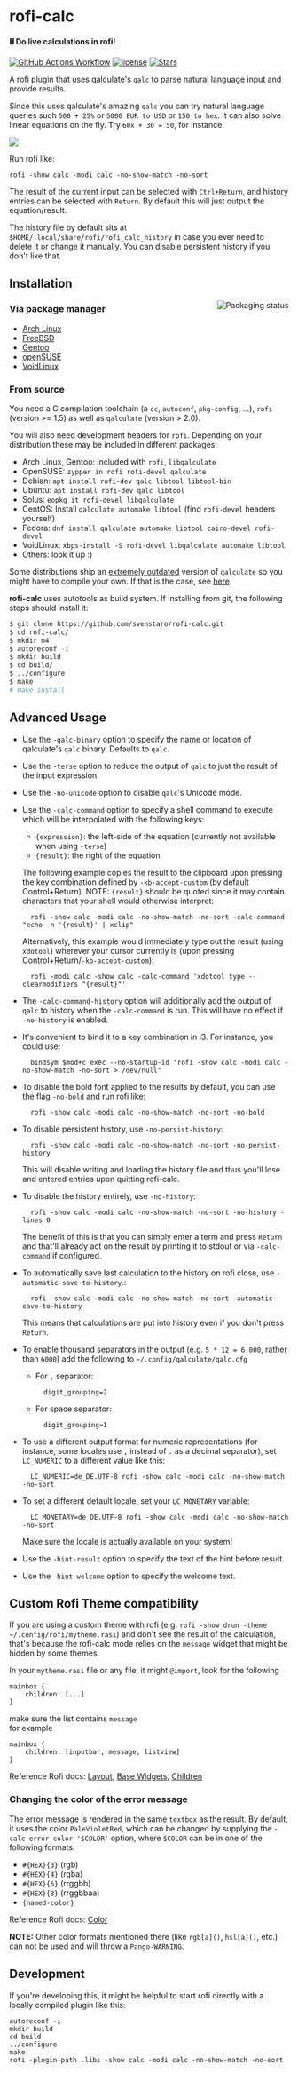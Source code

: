 # rofi-calc

**🖩 Do live calculations in rofi!**

[![GitHub Actions Workflow](https://github.com/svenstaro/rofi-calc/workflows/Build/badge.svg)](https://github.com/svenstaro/rofi-calc/actions)
[![license](http://img.shields.io/badge/license-MIT-blue.svg)](https://github.com/svenstaro/rofi-calc/blob/master/LICENSE)
[![Stars](https://img.shields.io/github/stars/svenstaro/rofi-calc.svg)](https://github.com/svenstaro/rofi-calc/stargazers)

A [rofi](https://github.com/DaveDavenport/rofi) plugin that uses qalculate's `qalc` to parse natural language input and provide results.

Since this uses qalculate's amazing `qalc` you can try natural language queries such `500 + 25%` or `5000 EUR to USD` or `150 to hex`. It can also solve linear equations on the fly. Try `60x + 30 = 50`, for instance.

![](demo.gif)

Run rofi like:

    rofi -show calc -modi calc -no-show-match -no-sort

The result of the current input can be selected with `Ctrl+Return`, and history entries can be selected with `Return`. By default this will just output the equation/result.

The history file by default sits at `$HOME/.local/share/rofi/rofi_calc_history` in case you ever need to delete it or change it manually.
You can disable persistent history if you don't like that.

## Installation

<a href="https://repology.org/project/rofi-calc/versions"><img align="right" src="https://repology.org/badge/vertical-allrepos/rofi-calc.svg" alt="Packaging status"></a>

### Via package manager

* [Arch Linux](https://archlinux.org/packages/extra/x86_64/rofi-calc/)
* [FreeBSD](https://www.freshports.org/x11/rofi-calc/)
* [Gentoo](https://packages.gentoo.org/packages/x11-misc/rofi-calc)
* [openSUSE](https://software.opensuse.org/package/rofi-calc)
* [VoidLinux](https://voidlinux.org/packages/?arch=x86_64&q=rofi-calc)

### From source

You need a C compilation toolchain (a `cc`, `autoconf`, `pkg-config`, ...), `rofi` (version >= 1.5) as well as `qalculate` (version > 2.0).

You will also need development headers for `rofi`. Depending on your distribution these may be included in different packages:

* Arch Linux, Gentoo: included with `rofi`, `libqalculate`
* OpenSUSE: `zypper in rofi rofi-devel qalculate`
* Debian: `apt install rofi-dev qalc libtool libtool-bin`
* Ubuntu: `apt install rofi-dev qalc libtool`
* Solus: `eopkg it rofi-devel libqalculate`
* CentOS: Install `qalculate automake libtool` (find `rofi-devel` headers yourself)
* Fedora: `dnf install qalculate automake libtool cairo-devel rofi-devel`
* VoidLinux: `xbps-install -S rofi-devel libqalculate automake libtool`
* Others: look it up :)

Some distributions ship an [extremely outdated](https://github.com/svenstaro/rofi-calc/issues/7) version of `qalculate` so you might have to compile your own. If that is the case, see [here](https://github.com/svenstaro/rofi-calc/wiki/Installing-libqalculate-from-source).

**rofi-calc** uses autotools as build system. If installing from git, the following steps should install it:

```bash
$ git clone https://github.com/svenstaro/rofi-calc.git
$ cd rofi-calc/
$ mkdir m4
$ autoreconf -i
$ mkdir build
$ cd build/
$ ../configure
$ make
# make install
```

## Advanced Usage

- Use the `-qalc-binary` option to specify the name or location of qalculate's `qalc` binary. Defaults to `qalc`.
- Use the `-terse` option to reduce the output of `qalc` to just the result of the input expression.
- Use the `-no-unicode` option to disable `qalc`'s Unicode mode.
- Use the `-calc-command` option to specify a shell command to execute which will be interpolated with the following keys:

    * `{expression}`: the left-side of the equation (currently not available when using `-terse`)
    * `{result}`: the right of the equation

    The following example copies the result to the clipboard upon pressing the key combination defined by `-kb-accept-custom`
    (by default Control+Return).
    NOTE: `{result}` should be quoted since it may contain characters that your shell would otherwise interpret:

        rofi -show calc -modi calc -no-show-match -no-sort -calc-command "echo -n '{result}' | xclip"

    Alternatively, this example would immediately type out the result (using `xdotool`) wherever your cursor currently is
    (upon pressing Control+Return/`-kb-accept-custom`):

        rofi -modi calc -show calc -calc-command 'xdotool type --clearmodifiers "{result}"'

- The `-calc-command-history` option will additionally add the output of `qalc` to history when the `-calc-command` is run.
    This will have no effect if `-no-history` is enabled.
- It's convenient to bind it to a key combination in i3. For instance, you could use:

        bindsym $mod+c exec --no-startup-id "rofi -show calc -modi calc -no-show-match -no-sort > /dev/null"

- To disable the bold font applied to the results by default, you can use the flag `-no-bold` and run rofi like:

        rofi -show calc -modi calc -no-show-match -no-sort -no-bold

- To disable persistent history, use `-no-persist-history`:

        rofi -show calc -modi calc -no-show-match -no-sort -no-persist-history

    This will disable writing and loading the history file and thus you'll lose and entered entries
    upon quitting rofi-calc.

- To disable the history entirely, use `-no-history`:

        rofi -show calc -modi calc -no-show-match -no-sort -no-history -lines 0

    The benefit of this is that you can simply enter a term and press `Return` and that'll already
    act on the result by printing it to stdout or via `-calc-command` if configured.

- To automatically save last calculation to the history on rofi close, use `-automatic-save-to-history`.:

        rofi -show calc -modi calc -no-show-match -no-sort -automatic-save-to-history

    This means that calculations are put into history even if you don't press `Return`.

- To enable thousand separators in the output (e.g. `5 * 12 = 6,000`, rather than `6000`) add the following to `~/.config/qalculate/qalc.cfg`

    - For `,` separator:

            digit_grouping=2

    - For space separator:

            digit_grouping=1

- To use a different output format for numeric representations (for instance, some locales use `,` instead of `.` as a decimal separator),
  set `LC_NUMERIC` to a different value like this:

        LC_NUMERIC=de_DE.UTF-8 rofi -show calc -modi calc -no-show-match -no-sort

- To set a different default locale, set your `LC_MONETARY` variable:

        LC_MONETARY=de_DE.UTF-8 rofi -show calc -modi calc -no-show-match -no-sort

  Make sure the locale is actually available on your system!

- Use the `-hint-result` option to specify the text of the hint before result.
- Use the `-hint-welcome` option to specify the welcome text.

## Custom Rofi Theme compatibility

If you are using a custom theme with rofi (e.g. `rofi -show drun -theme ~/.config/rofi/mytheme.rasi`) and don't see the result of the calculation, that's because the rofi-calc mode relies on the `message` widget that might be hidden by some themes.

In your `mytheme.rasi` file or any file, it might `@import`, look for the following
```
mainbox {
    children: [...]
}
```
make sure the list contains `message`<br>
for example 
```
mainbox {
    children: [inputbar, message, listview]
}
```
Reference Rofi docs: [Layout](https://github.com/davatorium/rofi/blob/next/doc/rofi-theme.5.markdown#layout), [Base Widgets](https://github.com/davatorium/rofi/blob/next/doc/rofi-theme.5.markdown#base-widgets), [Children](https://github.com/davatorium/rofi/blob/next/doc/rofi-theme.5.markdown#children)

### Changing the color of the error message
The error message is rendered in the same `textbox` as the result. By default, it uses the color `PaleVioletRed`, which can be changed by supplying the `-calc-error-color '$COLOR'` option, where `$COLOR` can be in one of the following formats:

- `#{HEX}{3}` (rgb)
- `#{HEX}{4}` (rgba)
- `#{HEX}{6}` (rrggbb)
- `#{HEX}{8}` (rrggbbaa)
- `{named-color}`

Reference Rofi docs: [Color](https://github.com/davatorium/rofi/blob/next/doc/rofi-theme.5.markdown#color)

**NOTE:** Other color formats mentioned there (like `rgb[a]()`, `hsl[a]()`, etc.) can not be used and will throw a `Pango-WARNING`.

## Development

If you're developing this, it might be helpful to start rofi directly with a locally compiled plugin like this:

    autoreconf -i
    mkdir build
    cd build
    ../configure
    make
    rofi -plugin-path .libs -show calc -modi calc -no-show-match -no-sort
